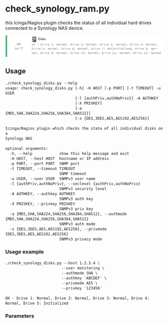 # check_synology_ram.py
this Icinga/Nagios plugin checks the status of all individual hard drives connected to a Synology NAS device.

![Output of check_synology_disks.py](img/check_synology_disks-small.png?raw=true "Output of check_synology_disks.py")

## Usage

```
./check_synology_disks.py --help
usage: check_synology_disks.py [-h] -H HOST [-p PORT] [-t TIMEOUT] -u USER
                               [-l {authPriv,authNoPriv}] -A AUTHKEY
                               [-X PRIVKEY]
                               [-a {MD5,SHA,SHA224,SHA256,SHA384,SHA512}]
                               [-x {DES,3DES,AES,AES192,AES256}]

Icinga/Nagios plugin which checks the state of all individual disks on a
Synology NAS

optional arguments:
  -h, --help            show this help message and exit
  -H HOST, --host HOST  hostname or IP address
  -p PORT, --port PORT  SNMP port
  -t TIMEOUT, --timeout TIMEOUT
                        SNMP timeout
  -u USER, --user USER  SNMPv3 user name
  -l {authPriv,authNoPriv}, --seclevel {authPriv,authNoPriv}
                        SNMPv3 security level
  -A AUTHKEY, --authkey AUTHKEY
                        SNMPv3 auth key
  -X PRIVKEY, --privkey PRIVKEY
                        SNMPv3 priv key
  -a {MD5,SHA,SHA224,SHA256,SHA384,SHA512}, --authmode {MD5,SHA,SHA224,SHA256,SHA384,SHA512}
                        SNMPv3 auth mode
  -x {DES,3DES,AES,AES192,AES256}, --privmode {DES,3DES,AES,AES192,AES256}
                        SNMPv3 privacy mode
```

### Usage example
```
./check_synology_disks.py --host 1.2.3.4 \
                         --user monitoring \
                         --authmode SHA \
                         --authkey 'ABCDEF' \
                         --privmode AES \
                         --privkey '123456'

OK - Drive 1: Normal, Drive 2: Normal, Drive 3: Normal, Drive 4: Normal, Drive 5: Initialized
```
### Parameters

